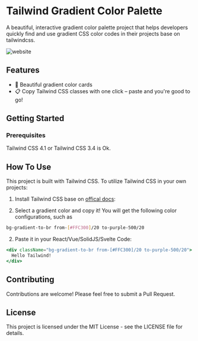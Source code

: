# Tailwind Gradient Color Palette

A beautiful, interactive gradient color palette project that helps developers quickly find and use gradient CSS color codes in their projects base on tailwindcss.


![website](https://github.com/A-caibird/picx-images-hosting/raw/master/GitHub/Screenshot-2025-05-07-at-5.24.56 PM.491hojdw14.webp)

## Features

- 🎨 Beautiful gradient color cards
- 📋 Copy Tailwind CSS classes with one click – paste and you're good to go!

## Getting Started

### Prerequisites

Tailwind CSS 4.1 or Tailwind CSS 3.4 is Ok.

## How To Use

This project is built with Tailwind CSS. To utilize Tailwind CSS in your own projects:

1. Install Tailwind CSS base on [offical docs](https://tailwindcss.com/docs/installation/using-vite):

2. Select a gradient color and copy it!
You will get the following color configurations, such as
```bash
bg-gradient-to-br from-[#FFC300]/20 to-purple-500/20
```

2. Paste it in your React/Vue/SolidJS/Svelte Code:

```jsx
<div className="bg-gradient-to-br from-[#FFC300]/20 to-purple-500/20">
  Hello Tailwind!
</div>
```

## Contributing

Contributions are welcome! Please feel free to submit a Pull Request.

## License

This project is licensed under the MIT License - see the LICENSE file for details.
